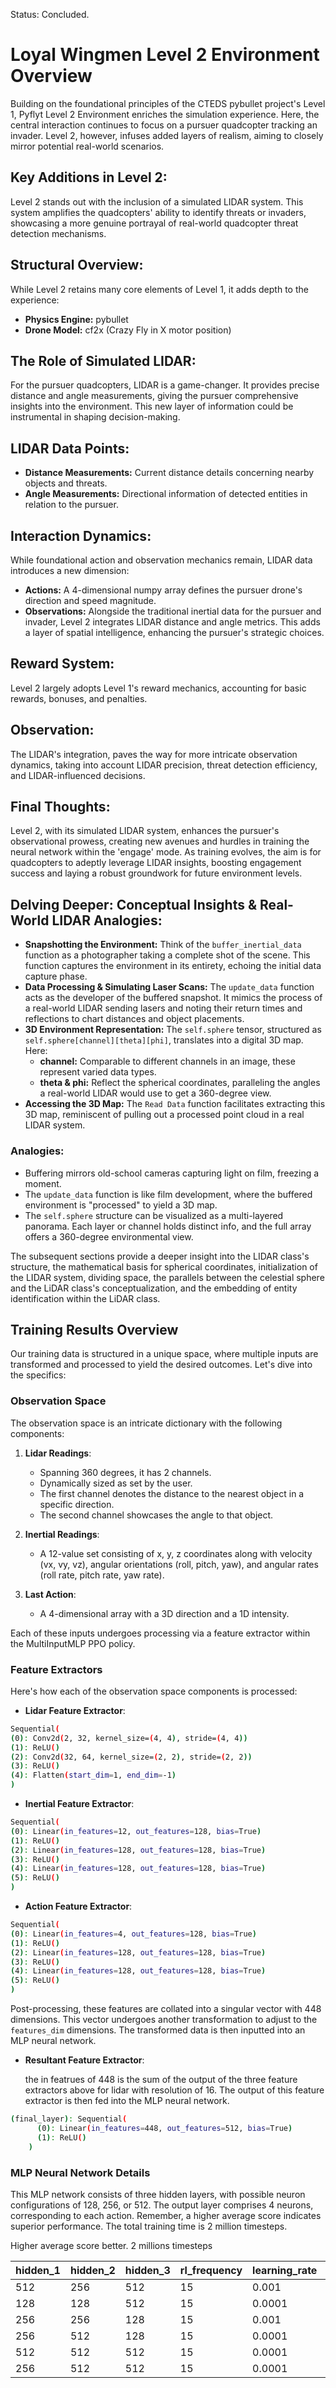Status: Concluded.

# Loyal Wingmen Level 2 Environment Overview

Building on the foundational principles of the CTEDS pybullet project's Level 1, Pyflyt Level 2 Environment enriches the simulation experience. Here, the central interaction continues to focus on a pursuer quadcopter tracking an invader. Level 2, however, infuses added layers of realism, aiming to closely mirror potential real-world scenarios.

## Key Additions in Level 2:

Level 2 stands out with the inclusion of a simulated LIDAR system. This system amplifies the quadcopters' ability to identify threats or invaders, showcasing a more genuine portrayal of real-world quadcopter threat detection mechanisms.

## Structural Overview:

While Level 2 retains many core elements of Level 1, it adds depth to the experience:

- **Physics Engine:** pybullet
- **Drone Model:** cf2x (Crazy Fly in X motor position)

## The Role of Simulated LIDAR:

For the pursuer quadcopters, LIDAR is a game-changer. It provides precise distance and angle measurements, giving the pursuer comprehensive insights into the environment. This new layer of information could be instrumental in shaping decision-making.

## LIDAR Data Points:

- **Distance Measurements:** Current distance details concerning nearby objects and threats.
- **Angle Measurements:** Directional information of detected entities in relation to the pursuer.

## Interaction Dynamics:

While foundational action and observation mechanics remain, LIDAR data introduces a new dimension:

- **Actions:** A 4-dimensional numpy array defines the pursuer drone's direction and speed magnitude.
- **Observations:** Alongside the traditional inertial data for the pursuer and invader, Level 2 integrates LIDAR distance and angle metrics. This adds a layer of spatial intelligence, enhancing the pursuer's strategic choices.

## Reward System:

Level 2 largely adopts Level 1's reward mechanics, accounting for basic rewards, bonuses, and penalties. 

## Observation:

The LIDAR's integration, paves the way for more intricate observation dynamics, taking into account LIDAR precision, threat detection efficiency, and LIDAR-influenced decisions.

## Final Thoughts:

Level 2, with its simulated LIDAR system, enhances the pursuer's observational prowess, creating new avenues and hurdles in training the neural network within the 'engage' mode. As training evolves, the aim is for quadcopters to adeptly leverage LIDAR insights, boosting engagement success and laying a robust groundwork for future environment levels.

## Delving Deeper: Conceptual Insights & Real-World LIDAR Analogies:

- **Snapshotting the Environment:** Think of the `buffer_inertial_data` function as a photographer taking a complete shot of the scene. This function captures the environment in its entirety, echoing the initial data capture phase.
- **Data Processing & Simulating Laser Scans:** The `update_data` function acts as the developer of the buffered snapshot. It mimics the process of a real-world LIDAR sending lasers and noting their return times and reflections to chart distances and object placements.
- **3D Environment Representation:** The `self.sphere` tensor, structured as `self.sphere[channel][theta][phi]`, translates into a digital 3D map. Here:
  - **channel:** Comparable to different channels in an image, these represent varied data types.
  - **theta & phi:** Reflect the spherical coordinates, paralleling the angles a real-world LIDAR would use to get a 360-degree view.
- **Accessing the 3D Map:** The `Read Data` function facilitates extracting this 3D map, reminiscent of pulling out a processed point cloud in a real LIDAR system.
  
### Analogies:

- Buffering mirrors old-school cameras capturing light on film, freezing a moment.
- The `update_data` function is like film development, where the buffered environment is "processed" to yield a 3D map.
- The `self.sphere` structure can be visualized as a multi-layered panorama. Each layer or channel holds distinct info, and the full array offers a 360-degree environmental view.

The subsequent sections provide a deeper insight into the LIDAR class's structure, the mathematical basis for spherical coordinates, initialization of the LIDAR system, dividing space, the parallels between the celestial sphere and the LiDAR class's conceptualization, and the embedding of entity identification within the LiDAR class.

## Training Results Overview

Our training data is structured in a unique space, where multiple inputs are transformed and processed to yield the desired outcomes. Let's dive into the specifics:

### **Observation Space**

The observation space is an intricate dictionary with the following components:

1. **Lidar Readings**: 
   - Spanning 360 degrees, it has 2 channels.
   - Dynamically sized as set by the user.
   - The first channel denotes the distance to the nearest object in a specific direction.
   - The second channel showcases the angle to that object.

2. **Inertial Readings**:
   - A 12-value set consisting of x, y, z coordinates along with velocity (vx, vy, vz), angular orientations (roll, pitch, yaw), and angular rates (roll rate, pitch rate, yaw rate).

3. **Last Action**:
   - A 4-dimensional array with a 3D direction and a 1D intensity.

Each of these inputs undergoes processing via a feature extractor within the MultiInputMLP PPO policy.

### **Feature Extractors**

Here's how each of the observation space components is processed:

- **Lidar Feature Extractor**:
``` bash
Sequential(
(0): Conv2d(2, 32, kernel_size=(4, 4), stride=(4, 4))
(1): ReLU()
(2): Conv2d(32, 64, kernel_size=(2, 2), stride=(2, 2))
(3): ReLU()
(4): Flatten(start_dim=1, end_dim=-1)
)
```

- **Inertial Feature Extractor**:
``` bash
Sequential(
(0): Linear(in_features=12, out_features=128, bias=True)
(1): ReLU()
(2): Linear(in_features=128, out_features=128, bias=True)
(3): ReLU()
(4): Linear(in_features=128, out_features=128, bias=True)
(5): ReLU()
)
```

- **Action Feature Extractor**:
``` bash
Sequential(
(0): Linear(in_features=4, out_features=128, bias=True)
(1): ReLU()
(2): Linear(in_features=128, out_features=128, bias=True)
(3): ReLU()
(4): Linear(in_features=128, out_features=128, bias=True)
(5): ReLU()
)
```

Post-processing, these features are collated into a singular vector with 448 dimensions. This vector undergoes another transformation to adjust to the `features_dim` dimensions. The transformed data is then inputted into an MLP neural network.


- **Resultant Feature Extractor**:
  
  the in featrues of 448 is the sum of the output of the three feature extractors above for lidar with resolution of 16. The output of this feature extractor is then fed into the MLP neural network.


``` bash
(final_layer): Sequential(
      (0): Linear(in_features=448, out_features=512, bias=True)
      (1): ReLU()
    )
```

### **MLP Neural Network Details**

This MLP network consists of three hidden layers, with possible neuron configurations of 128, 256, or 512. The output layer comprises 4 neurons, corresponding to each action. Remember, a higher average score indicates superior performance. The total training time is 2 million timesteps.


Higher average score better.
2 millions timesteps

| hidden_1 | hidden_2 | hidden_3 | rl_frequency | learning_rate | batch_size | features_dim | avg_score   | std_deviation |
| -------- | -------- | -------- | ------------ | ------------- | ---------- | ------------ | ----------- | ------------- |
| 512      | 256      | 512      | 15           | 0.001         | 128        | 512          | 6288.217773 | 2388.927979   |
| 128      | 128      | 512      | 15           | 0.0001        | 128        | 512          | 1988.519897 | 1370.796143   |
| 256      | 256      | 128      | 15           | 0.001         | 512        | 512          | 7451.65625  | 2230.62207    |
| 256      | 512      | 128      | 15           | 0.0001        | 256        | 512          | 151.1664734 | 2943.010498   |
| 512      | 512      | 512      | 15           | 0.0001        | 1024       | 512          | 2076.185791 | 1020.19342    |
| 256      | 512      | 512      | 15           | 0.0001        | 1024       | 512          | 1231.162842 | 533.1439819   |
